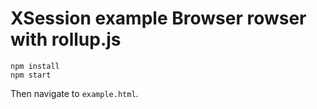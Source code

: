 # XSession example Browser rowser with rollup.js

```
npm install
npm start
```

Then navigate to `example.html`.
